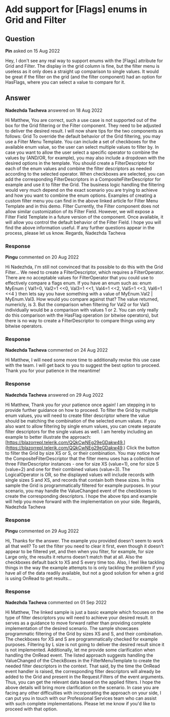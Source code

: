 # Add support for [Flags] enums in Grid and Filter

## Question

**Pin** asked on 15 Aug 2022

Hey, I don't see any real way to support enums with the [Flags] attribute for Grid and Filter. The display in the grid column is fine, but the filter menu is useless as it only does a straight up comparison to single values. It would be great if the filter on the grid (and the filter component) had an option for HasFlags, where you can select a value to compare for it.

## Answer

**Nadezhda Tacheva** answered on 18 Aug 2022

Hi Matthew, You are correct, such a use case is not supported out of the box for the Grid filtering or the Filter component. They need to be adjusted to deliver the desired result. I will now share tips for the two components as follows: Grid To override the default behavior of the Grid filtering, you may use a Filter Menu Template. You can include a set of checkboxes for the available enum value, so the user can select multiple values to filter by. In case you want to allow the user select a specific operator to combine the values by (AND/OR, for example), you may also include a dropdown with the desired options in the template. You should create a FilterDescriptor for each of the enum values and combine the filter descriptors as needed according to the selected operator. When checkboxes are selected, you can add the corresponding FilterDescriptors in a CompositeFilterDescriptor for example and use it to filter the Grid. The business logic handling the filtering would very much depend on the exact scenario you are trying to achieve and how you want to combine the enum options. Examples of creating a custom filter menu you can find in the above linked article for Filter Menu Template and in this demo. FIlter Currently, the Filter component does not allow similar customization of its Filter Field. However, we will expose a Filter Field Template in a future version of the component. Once available, it will allow you control the default behavior of the Filter Field. I hope you will find the above information useful. If any further questions appear in the process, please let us know. Regards, Nadezhda Tacheva

### Response

**Pingu** commented on 20 Aug 2022

Hi Nadezhda, I'm still not convinced that its possible to do this with the Grid Filter... We need to create a FilterDescriptor, which requires a FilterOperator. There are no acceptable values for FilterOperator that you could use to effectively compare a flags enum. If you have an enum such as: enum MyEnum
{
Val1=0,
Val2=1 <<0,
Val3=1 <<1,
Val4=1 <<2,
Val5=1 <<3,
Val6=1 <<4 } then lets say you have something with a value of MyEnum.Val2 | MyEnum.Val3. How would you compare against that? The value returned, numericly, is 3. But the comparison when filtering for Val2 or for Val3 individually would be a comparison with values 1 or 2. You can only really do this comparison with the HasFlag operation (or bitwise operators), but there is no way to create a FilterDescriptor to compare things using any bitwise operators.

### Response

**Nadezhda Tacheva** commented on 24 Aug 2022

Hi Matthew, I will need some more time to additionally revise this use case with the team. I will get back to you to suggest the best option to proceed. Thank you for your patience in the meantime!

### Response

**Nadezhda Tacheva** answered on 29 Aug 2022

Hi Matthew, Thank you for your patience once again! I am stepping in to provide further guidance on how to proceed. To filter the Grid by multiple enum values, you will need to create filter descriptor where the value should be matching the combination of the selected enum values. If you also want to allow filtering by single enum values, you can create separate filter descriptors for the single values as well. I am hereby including an example to better illustrate the approach: [https://blazorrepl.telerik.com/QQkCwNEg29eGDakw49.](https://blazorrepl.telerik.com/QQkCwNEg29eGDakw49.) Click the button to filter the Grid by size XS or S, or their combination. You may notice how the CompositeFilterDescriptor that the filter menu uses has a collection of three FilterDescriptor instances - one for size XS (value=1), one for size S (value=2) and one for their combined values (value=3). The LogicalOperator is OR, so the displayed values will include records with single sizes S and XS, and records that contain both these sizes. In this sample the Grid is programmatically filtered for example purposes. In your scenario, you may handle the ValueChanged event of the checkboxes to create the corresponding descriptors. I hope the above tips and example will help you move forward with the implementation on your side. Regards, Nadezhda Tacheva

### Response

**Pingu** commented on 29 Aug 2022

Hi, Thanks for the answer. The example you provided doesn't seem to work all that well? To set the filter you need to clear it first, even though it doesn't appear to be filtered yet, and then when you filter, for example, for size Large only, the results it returns doesn't match that at all. Also the checkboxes default back to XS and S every time too. Also, I feel like tackling things in the way the example attempts to is only tackling the problem if you have all of the data readily available, but not a good solution for when a grid is using OnRead to get results...

### Response

**Nadezhda Tacheva** commented on 01 Sep 2022

Hi Matthew, The linked sample is just a basic example which focuses on the type of filter descriptors you will need to achieve your desired result. It serves as a guidance to move forward rather than providing complete implementation of the desired scenario. The sample showcases programmatic filtering of the Grid by sizes XS and S, and their combination. The checkboxes for XS and S are programmatically checked for example purposes. Filtering by L size is not going to deliver the desired result since it is not implemented. Additionally, let me provide some clarification when handling the OnRead event. The listed approach suggests handling the ValueChanged of the CheckBoxes in the FilterMenuTemplate to create the needed filter descriptors in the context. That said, by the time the OnRead event handler is raised, the corresponding filter descriptors will already be added to the Grid and present in the Request.Filters of the event arguments. Thus, you can get the relevant data based on the applied filters. I hope the above details will bring more clarification on the scenario. In case you are facing any other difficulties with incorporating the approach on your side, I can put you in touch with our Professional Services team who can assist with such complete implementations. Please let me know if you'd like to proceed with that option.
